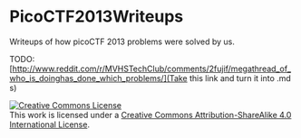 PicoCTF2013Writeups
===================

Writeups of how picoCTF 2013 problems were solved by us.


TODO: [http://www.reddit.com/r/MVHSTechClub/comments/2fujif/megathread_of_who_is_doinghas_done_which_problems/](Take this link and turn it into .md s)


<a rel="license" href="http://creativecommons.org/licenses/by-sa/4.0/"><img alt="Creative Commons License" style="border-width:0" src="https://i.creativecommons.org/l/by-sa/4.0/88x31.png" /></a><br />This <span xmlns:dct="http://purl.org/dc/terms/" href="http://purl.org/dc/dcmitype/Text" rel="dct:type">work</span> is licensed under a <a rel="license" href="http://creativecommons.org/licenses/by-sa/4.0/">Creative Commons Attribution-ShareAlike 4.0 International License</a>.
